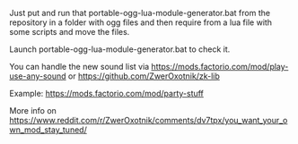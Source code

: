 Just put and run that portable-ogg-lua-module-generator.bat from the repository in a folder with ogg files and then require from a lua file with some scripts and move the files.

Launch portable-ogg-lua-module-generator.bat to check it.

You can handle the new sound list via
https://mods.factorio.com/mod/play-use-any-sound
or https://github.com/ZwerOxotnik/zk-lib

Example: https://mods.factorio.com/mod/party-stuff

More info on https://www.reddit.com/r/ZwerOxotnik/comments/dv7tpx/you_want_your_own_mod_stay_tuned/